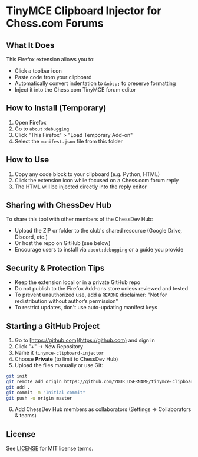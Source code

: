 # TinyMCE Clipboard Injector for Chess.com Forums

## What It Does
This Firefox extension allows you to:
- Click a toolbar icon
- Paste code from your clipboard
- Automatically convert indentation to `&nbsp;` to preserve formatting
- Inject it into the Chess.com TinyMCE forum editor

## How to Install (Temporary)
1. Open Firefox
2. Go to `about:debugging`
3. Click "This Firefox" > "Load Temporary Add-on"
4. Select the `manifest.json` file from this folder

## How to Use
1. Copy any code block to your clipboard (e.g. Python, HTML)
2. Click the extension icon while focused on a Chess.com forum reply
3. The HTML will be injected directly into the reply editor

## Sharing with ChessDev Hub
To share this tool with other members of the ChessDev Hub:
- Upload the ZIP or folder to the club's shared resource (Google Drive, Discord, etc.)
- Or host the repo on GitHub (see below)
- Encourage users to install via `about:debugging` or a guide you provide

## Security & Protection Tips
- Keep the extension local or in a private GitHub repo
- Do not publish to the Firefox Add-ons store unless reviewed and tested
- To prevent unauthorized use, add a `README` disclaimer: "Not for redistribution without author’s permission"
- To restrict updates, don't use auto-updating manifest keys

## Starting a GitHub Project
1. Go to [https://github.com](https://github.com) and sign in
2. Click "+" → New Repository
3. Name it `tinymce-clipboard-injector`
4. Choose **Private** (to limit to ChessDev Hub)
5. Upload the files manually or use Git:

```bash
git init
git remote add origin https://github.com/YOUR_USERNAME/tinymce-clipboard-injector.git
git add .
git commit -m "Initial commit"
git push -u origin master
```

6. Add ChessDev Hub members as collaborators (Settings → Collaborators & teams)

## License
See [LICENSE](LICENSE) for MIT license terms.